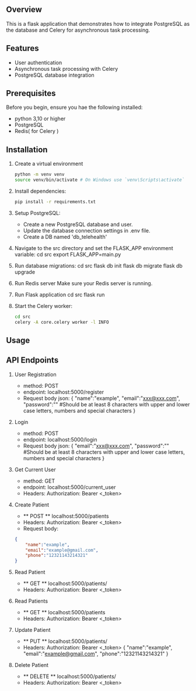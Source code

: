 ## Overview
This is a flask application that demonstrates how to integrate PostgreSQL as the database and Celery for asynchronous task processing.

## Features
- User authentication
- Asynchronous task processing with Celery
- PostgreSQL database integration

## Prerequisites
Before you begin, ensure you hae the following installed:

- python 3,10 or higher
- PostgreSQL
- Redis( for Celery )

## Installation
1. Create a virtual environment
    ```bash
    python -m venv venv
    source venv/bin/activate # On Windows use `venv\Scripts\activate`

2. Install dependencies:
    ```bash
    pip install -r requirements.txt

3. Setup PostgreSQL:
    - Create a new PostgreSQL database and user.
    - Update the database connection settings in .env file.
    - Create a DB named 'db_telehealth'

4. Navigate to the src directory and set the FLASK_APP environment variable:
    cd src
    export FLASK_APP=main.py

5. Run database migrations:
    cd src
    flask db init
    flask db migrate
    flask db upgrade

6. Run Redis server
    Make sure your Redis server is running.

7. Run Flask application
    cd src
    flask run

8. Start the Celery worker:
    ```bash
    cd src
    celery -A core.celery worker -l INFO

## Usage

## API Endpoints

1. User Registration
    - method: POST 
    - endpoint: localhost:5000/register
    - Request body
    json:
    {
        "name":"example",
        "email":"xxx@xxx.com",
        "password":"" #Should be at least 8 characters with upper and lower case letters, numbers and special characters
    }

2. Login
    - method: POST 
    - endpoint: localhost:5000/login
    - Request body
    json:
    {
        "email":"xxx@xxx.com",
        "password":"" #Should be at least 8 characters with upper and lower case letters, numbers and special characters
    }

3. Get Current User
    - method: GET 
    - endpoint: localhost:5000/current_user
    - Headers:
        Authorization: Bearer <_token>

4. Create Patient
    - ** POST ** localhost:5000/patients
    - Headers:
        Authorization: Bearer <_token>
    - Request body:
    ```json
    {
        "name":"example",
        "email":"example@gmail.com",
        "phone":"12321143214321"
    }

5. Read Patient
    - ** GET ** localhost:5000/patients/<id>
    - Headers:
        Authorization: Bearer <_token>

6. Read Patients
    - ** GET ** localhost:5000/patients
    - Headers:
        Authorization: Bearer <_token>

7. Update Patient
    - ** PUT ** localhost:5000/patients/<id>
    - Headers:
        Authorization: Bearer <_token>
    {
        "name":"example",
        "email":"example@gmail.com",
        "phone":"12321143214321"
    }


8. Delete Patient
    - ** DELETE ** localhost:5000/patients/<id>
    - Headers:
        Authorization: Bearer <_token>
